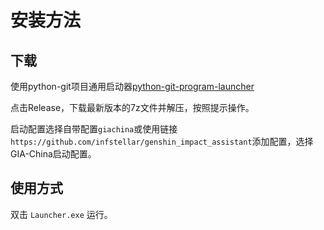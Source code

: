 # 安装方法

## 下载

使用python-git项目通用启动器[python-git-program-launcher](https://github.com/infstellar/python-git-program-launcher)

点击Release，下载最新版本的7z文件并解压，按照提示操作。

启动配置选择自带配置`giachina`或使用链接`https://github.com/infstellar/genshin_impact_assistant`添加配置，选择GIA-China启动配置。

## 使用方式

双击 `Launcher.exe` 运行。
